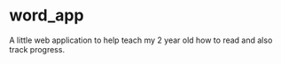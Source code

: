 # word_app
A little web application to help teach my 2 year old how to read and also track progress.
